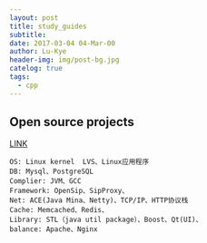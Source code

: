 ```yaml
---
layout: post
title: study_guides
subtitle: 
date: 2017-03-04 04-Mar-00
author: Lu-Kye
header-img: img/post-bg.jpg
catelog: true
tags: 
  - cpp
---
```

## Open source projects
[LINK](http://blog.csdn.net/xugangwen/article/details/44811783)

```
OS: Linux kernel  LVS、Linux应用程序
DB: Mysql、PostgreSQL
Complier: JVM、GCC
Framework: OpenSip、SipProxy、
Net: ACE(Java Mina、Netty)、TCP/IP、HTTP协议栈
Cache: Memcached、Redis、
Library: STL（java util package）、Boost、Qt(UI)、
balance: Apache、Nginx
```
